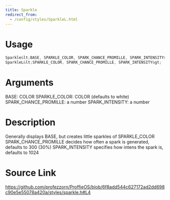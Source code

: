 ```yaml
---
title: Sparkle
redirect_from:
  - /config/styles/SparkleL.html
---
```


# Usage
```cpp
Sparkle&lt;BASE, SPARKLE_COLOR, SPARK_CHANCE_PROMILLE, SPARK_INTENSITY&gt;
SparkleL&lt;SPARKLE_COLOR, SPARK_CHANCE_PROMILLE, SPARK_INTENSITY&gt;
```

# Arguments
BASE: COLOR
SPARKLE_COLOR: COLOR (defaults to white)
SPARK_CHANCE_PROMILLE: a number
SPARK_INTENSITY: a number

# Description
Generally displays BASE, but creates little sparkles of SPARKLE_COLOR
SPARK_CHANCE_PROMILLE decides how often a spark is generated, defaults to 300 (30%)
SPARK_INTENSITY specifies how intens the spark is, defaults to 1024

# Source Link
https://github.com/profezzorn/ProffieOS/blob/6f8add544c627172ad2dd698c90e5e55078a420a/styles/sparkle.h#L4
